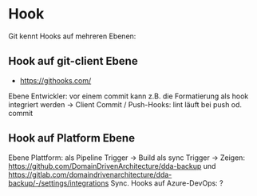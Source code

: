 # Hook

Git kennt Hooks auf mehreren Ebenen:

## Hook auf git-client Ebene

* https://githooks.com/

Ebene Entwickler: vor einem commit kann z.B. die Formatierung als hook integriert werden
-> Client Commit / Push-Hooks: lint läuft bei push od. commit


## Hook auf Platform Ebene

Ebene Plattform:
als Pipeline Trigger -> Build
als sync Trigger -> Zeigen: https://github.com/DomainDrivenArchitecture/dda-backup und https://gitlab.com/domaindrivenarchitecture/dda-backup/-/settings/integrations
Sync. Hooks auf Azure-DevOps: ?
